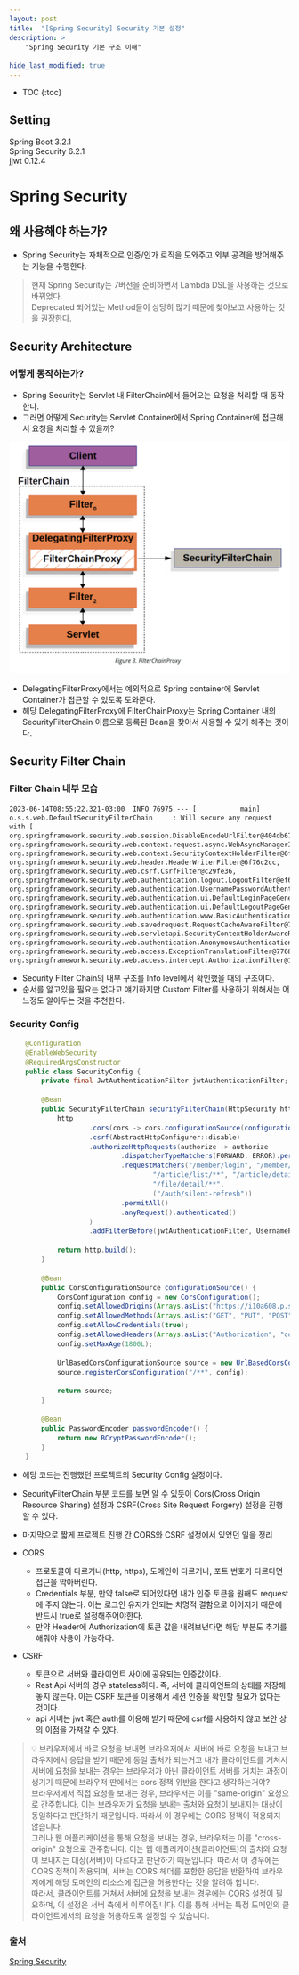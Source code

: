 ```yaml
---
layout: post
title:  "[Spring Security] Security 기본 설정"
description: >
    "Spring Security 기본 구조 이해"

hide_last_modified: true
---
```

* TOC
{:toc}
## Setting
Spring Boot 3.2.1   
Spring Security 6.2.1   
jjwt 0.12.4

# Spring Security
## 왜 사용해야 하는가?
- Spring Security는 자체적으로 인증/인가 로직을 도와주고 외부 공격을 방어해주는 기능을 수행한다.

> 현재 Spring Security는 7버전을 준비하면서 Lambda DSL을 사용하는 것으로 바뀌었다.   
Deprecated 되어있는 Method들이 상당히 많기 때문에 찾아보고 사용하는 것을 권장한다.

## Security Architecture
### 어떻게 동작하는가?
- Spring Security는 Servlet 내 FilterChain에서 들어오는 요청을 처리할 때 동작한다.
- 그러면 어떻게 Security는 Servlet Container에서 Spring Container에 접근해서 요청을 처리할 수 있을까?

![filter chain](</assets/img/pjt/filter_chain.png>)

- DelegatingFilterProxy에서는 예외적으로 Spring container에 Servlet Container가 접근할 수 있도록 도와준다. 
- 해당 DelegatingFilterProxy에 FilterChainProxy는 Spring Container 내의 SecurityFilterChain 이름으로 등록된 Bean을 찾아서 사용할 수 있게 해주는 것이다. 

## Security Filter Chain
### Filter Chain 내부 모습
```terminal
2023-06-14T08:55:22.321-03:00  INFO 76975 --- [           main] o.s.s.web.DefaultSecurityFilterChain     : Will secure any request with [
org.springframework.security.web.session.DisableEncodeUrlFilter@404db674,
org.springframework.security.web.context.request.async.WebAsyncManagerIntegrationFilter@50f097b5,
org.springframework.security.web.context.SecurityContextHolderFilter@6fc6deb7,
org.springframework.security.web.header.HeaderWriterFilter@6f76c2cc,
org.springframework.security.web.csrf.CsrfFilter@c29fe36,
org.springframework.security.web.authentication.logout.LogoutFilter@ef60710,
org.springframework.security.web.authentication.UsernamePasswordAuthenticationFilter@7c2dfa2,
org.springframework.security.web.authentication.ui.DefaultLoginPageGeneratingFilter@4397a639,
org.springframework.security.web.authentication.ui.DefaultLogoutPageGeneratingFilter@7add838c,
org.springframework.security.web.authentication.www.BasicAuthenticationFilter@5cc9d3d0,
org.springframework.security.web.savedrequest.RequestCacheAwareFilter@7da39774,
org.springframework.security.web.servletapi.SecurityContextHolderAwareRequestFilter@32b0876c,
org.springframework.security.web.authentication.AnonymousAuthenticationFilter@3662bdff,
org.springframework.security.web.access.ExceptionTranslationFilter@77681ce4,
org.springframework.security.web.access.intercept.AuthorizationFilter@169268a7]
```

- Security Filter Chain의 내부 구조를 Info level에서 확인했을 때의 구조이다. 
- 순서를 알고있을 필요는 없다고 얘기하지만 Custom Filter를 사용하기 위해서는 어느정도 알아두는 것을 추천한다.

### Security Config
```java
    @Configuration
    @EnableWebSecurity
    @RequiredArgsConstructor
    public class SecurityConfig {
        private final JwtAuthenticationFilter jwtAuthenticationFilter;

        @Bean
        public SecurityFilterChain securityFilterChain(HttpSecurity http) throws Exception {
            http
                    .cors(cors -> cors.configurationSource(configurationSource()))
                    .csrf(AbstractHttpConfigurer::disable)
                    .authorizeHttpRequests(authorize -> authorize
                            .dispatcherTypeMatchers(FORWARD, ERROR).permitAll()
                            .requestMatchers("/member/login", "/member/signup", "/member/idcheck/**",
                                    "/article/list/**", "/article/detail/**", "comment/list/**", "/article/size",
                                    "/file/detail/**",
                                    ("/auth/silent-refresh"))
                            .permitAll()
                            .anyRequest().authenticated()
                    )
                    .addFilterBefore(jwtAuthenticationFilter, UsernamePasswordAuthenticationFilter.class);

            return http.build();
        }

        @Bean
        public CorsConfigurationSource configurationSource() {
            CorsConfiguration config = new CorsConfiguration();
            config.setAllowedOrigins(Arrays.asList("https://i10a608.p.ssafy.io"));
            config.setAllowedMethods(Arrays.asList("GET", "PUT", "POST", "DELETE", "OPTIONS", "PATCH"));
            config.setAllowCredentials(true);
            config.setAllowedHeaders(Arrays.asList("Authorization", "content-type", "x-requested-with"));
            config.setMaxAge(1800L);

            UrlBasedCorsConfigurationSource source = new UrlBasedCorsConfigurationSource();
            source.registerCorsConfiguration("/**", config);

            return source;
        }

        @Bean
        public PasswordEncoder passwordEncoder() {
            return new BCryptPasswordEncoder();
        }
    }
```

- 해당 코드는 진행했던 프로젝트의 Security Config 설정이다.
- SecurityFilterChain 부분 코드를 보면 알 수 있듯이 Cors(Cross Origin Resource Sharing) 설정과 CSRF(Cross Site Request Forgery) 설정을 진행할 수 있다. 

- 마지막으로 짧게 프로젝트 진행 간 CORS와 CSRF 설정에서 있었던 일을 정리

- CORS  
    + 프로토콜이 다르거나(http, https), 도메인이 다르거나, 포트 번호가 다르다면 접근을 막아버린다.
    + Credentials 부분, 만약 false로 되어있다면 내가 인증 토큰을 원해도 request에 주지 않는다. 이는 로그인 유지가 안되는 치명적 결함으로 이어지기 때문에 반드시 true로 설정해주어야한다.
    + 만약 Header에 Authorization에 토큰 값을 내려보낸다면 해당 부분도 추가를 해줘야 사용이 가능하다. 

- CSRF
    + 토큰으로 서버와 클라이언트 사이에 공유되는 인증값이다.
    + Rest Api 서버의 경우 stateless하다. 즉, 서버에 클라이언트의 상태를 저장해놓지 않는다. 이는 CSRF 토큰을 이용해서 세션 인증을 확인할 필요가 없다는 것이다.
    + api 서버는 jwt 혹은 auth를 이용해 받기 때문에 csrf를 사용하지 않고 보안 상의 이점을 가져갈 수 있다.


> 💡 브라우저에서 바로 요청을 보내면 브라우저에서 서버에 바로 요청을 보내고 브라우저에서 응답을 받기 때문에 동일 출처가 되는거고 내가 클라이언트를 거쳐서 서버에 요청을 보내는 경우는 브라우저가 아닌 클라이언트 서버를 거치는 과정이 생기기 때문에 브라우저 딴에서는 cors 정책 위반을 한다고 생각하는거야?   
> 브라우저에서 직접 요청을 보내는 경우, 브라우저는 이를 "same-origin" 요청으로 간주합니다. 이는 브라우저가 요청을 보내는 출처와 요청이 보내지는 대상이 동일하다고 판단하기 때문입니다. 따라서 이 경우에는 CORS 정책이 적용되지 않습니다.   
> 그러나 웹 애플리케이션을 통해 요청을 보내는 경우, 브라우저는 이를 "cross-origin" 요청으로 간주합니다. 이는 웹 애플리케이션(클라이언트)의 출처와 요청이 보내지는 대상(서버)이 다르다고 판단하기 때문입니다. 따라서 이 경우에는 CORS 정책이 적용되며, 서버는 CORS 헤더를 포함한 응답을 반환하여 브라우저에게 해당 도메인의 리소스에 접근을 허용한다는 것을 알려야 합니다.   
> 따라서, 클라이언트를 거쳐서 서버에 요청을 보내는 경우에는 CORS 설정이 필요하며, 이 설정은 서버 측에서 이루어집니다. 이를 통해 서버는 특정 도메인의 클라이언트에서의 요청을 허용하도록 설정할 수 있습니다.

### 출처
[Spring Security](https://docs.spring.io/spring-security/reference/)